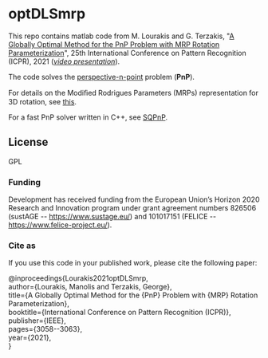 # optDLSmrp
This repo contains matlab code from M. Lourakis and G. Terzakis, "[A Globally Optimal Method for the PnP Problem with MRP Rotation Parameterization](http://users.ics.forth.gr/~lourakis/publ/2020_icpr.pdf)", 25th International Conference on Pattern Recognition (ICPR), 2021 ([*video presentation*](https://www.youtube.com/watch?v=KaECnbdFxDg)). 

The code solves the [perspective-n-point](https://en.wikipedia.org/wiki/Perspective-n-Point) problem (**PnP**).

For details on the Modiﬁed Rodrigues Parameters (MRPs) representation for 3D rotation, see [this](https://github.com/mlourakis/MRPs).

For a fast PnP solver written in C++, see [SQPnP](https://github.com/terzakig/sqpnp).

## License
GPL

### Funding
Development has received funding from the European Union’s Horizon 2020 Research and Innovation program under grant agreement numbers 826506 (sustAGE -- https://www.sustage.eu/) and 101017151 (FELICE -- https://www.felice-project.eu/).

### Cite as

If you use this code in your published work, please cite the following paper:

@inproceedings{Lourakis2021optDLSmrp,<br>
  author={Lourakis, Manolis and Terzakis, George},<br>
  title={A Globally Optimal Method for the {PnP} Problem with {MRP} Rotation Parameterization},<br>
  booktitle={International Conference on Pattern Recognition (ICPR)},<br>
  publisher={IEEE},<br>
  pages={3058--3063},<br>
  year={2021},<br>
}
